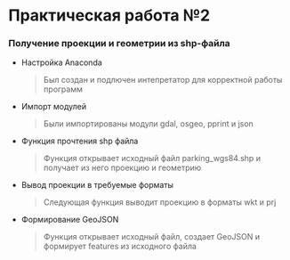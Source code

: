 <h1>Практическая работа №2</h1>
<h3>Получение проекции и геометрии из shp-файла </h3>

* Настройка Anaconda
    > Был создан и подлючен интепретатор для корректной работы программ
  
* Импорт модулей 
    > Были импортированы модули gdal, osgeo, pprint и json
  
* Функция прочтения shp файла
    > Функция открывает исходный файл parking_wgs84.shp и получает из него проекцию и геометрию
  
* Вывод проекции в требуемые форматы
    > Следующая функция выводит проекцию в форматы wkt и prj
  
* Формирование GeoJSON
    > Функция открывает исходный файл, создает GeoJSON и формирует features из исходного файла
  